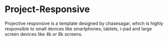 # Project-Responsive
Projective responsive is a template designed by chasesagar, which is highly responsible to small devices like smartphones, tablets, i-pad and large screen devices like 4k or 8k screens.
